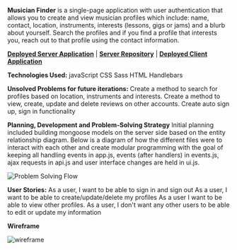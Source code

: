 **Musician Finder** is a single-page application with user authentication that allows you to create and view musician profiles which include: name, contact, location, instruments, interests (lessons, gigs or jams) and a blurb about yourself. Search the profiles and if you find a profile that interests you, reach out to that profile using the contact information.

**[Deployed Server Application](https://stormy-taiga-24589.herokuapp.com)** |
**[Server Repository](https://github.com/MachopCodes/musician-finder-server/)** |
**[Deployed Client Application](https://machopcodes.github.io/MusicMan-Client/)**

**Technologies Used:**
javaScript
CSS
Sass
HTML
Handlebars

**Unsolved Problems for future iterations:**
Create a method to search for profiles based on location, instruments and interests.
Create a method to view, create, update and delete reviews on other accounts.
Create auto sign up, sign in functionality

**Planning, Development and Problem-Solving Strategy**
Initial planning included building mongoose models on the server side based on the entity relationship diagram.
Below is a diagram of how the different files were to interact with each other and create modular programming with the goal of keeping all handling events in app.js, events (after handlers) in events.js, ajax requests in api.js and user interface changes are held in ui.js.

![Problem Solving Flow](https://github.com/MachopCodes/musician-finder-client/blob/master/Problem%20Solving%20Flow.PNG)


**User Stories:**
As a user, I want to be able to sign in and sign out
As a user, I want to be able to create/update/delete my profiles
As a user I want to be able to view other profiles.
As a user, I don't want any other users to be able to edit or update my information

**Wireframe**

![wireframe](https://github.com/MachopCodes/musician-finder-client/blob/master/Musician%20Finder%20wireframe.PNG)
